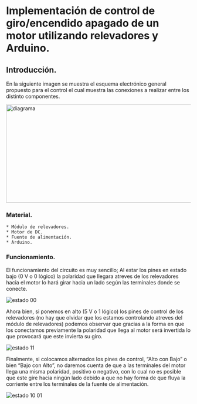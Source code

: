# Implementación de control de giro/encendido apagado de un motor utilizando relevadores y Arduino.


## Introducción.

En la siguiente imagen se muestra el esquema electrónico general propuesto para el control el cual muestra las conexiones a realizar entre los distinto componentes.

<img src="https://raw.githubusercontent.com/club-robotica-itssp/_00_rele_cambio-giro_un-motor/master/DIAGRAMA.png" alt="diagrama" width="513" height="268">

### Material.
```
* Módulo de relevadores.
* Motor de DC.
* Fuente de alimentación.
* Arduino.
```

### Funcionamiento.
El funcionamiento del circuito es muy sencillo;
Al estar los pines en estado bajo (0 V o 0 lógico) la polaridad que llegara atreves de los relevadores hacia el motor lo hará girar hacia un lado según las terminales donde se conecte.

![estado 00](https://raw.githubusercontent.com/club-robotica-itssp/_00_rele_cambio-giro_un-motor/master/img/ESTADO_00.gif)

Ahora bien, si ponemos en alto (5 V o 1 lógico) los pines de control de los relevadores (no hay que olvidar que los estamos controlando atreves del módulo de relevadores) podemos observar que gracias a la forma en que los conectamos previamente la polaridad que llega al motor será invertida lo que provocará que este invierta su giro.

![estado 11](https://raw.githubusercontent.com/club-robotica-itssp/_00_rele_cambio-giro_un-motor/master/img/ESTADO_11.gif)

Finalmente, si colocamos alternados los pines de control, “Alto con Bajo” o bien “Bajo con Alto”, no daremos cuenta de que a las terminales del motor llega una misma polaridad, positivo o negativo, con lo cual no es posible que este gire hacia ningún lado debido a que no hay forma de que fluya la corriente entre los terminales de la fuente de alimentación.

![estado 10 01](https://raw.githubusercontent.com/club-robotica-itssp/_00_rele_cambio-giro_un-motor/master/img/ESTADO_10-01.gif)
